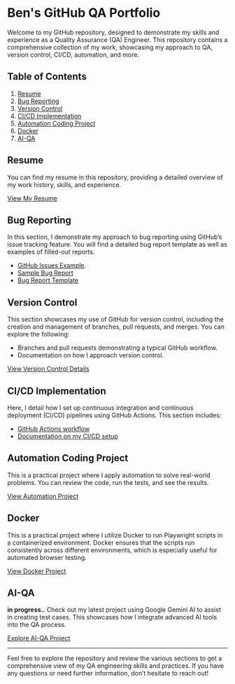 
# Ben's GitHub QA Portfolio

Welcome to my GitHub repository, designed to demonstrate my skills and experience as a Quality Assurance (QA) Engineer. This repository contains a comprehensive collection of my work, showcasing my approach to QA, version control, CI/CD, automation, and more.

## Table of Contents

1. [Resume](#resume)
2. [Bug Reporting](#bug-reporting)
3. [Version Control](#version-control)
4. [CI/CD Implementation](#cicd-implementation)
5. [Automation Coding Project](#automation-coding-project)
6. [Docker](#docker)
7. [AI-QA](#AI-QA)

## Resume

You can find my resume in this repository, providing a detailed overview of my work history, skills, and experience.

[View My Resume](./resume.md)  <!-- Or link to a PDF: ./Resume.pdf -->

## Bug Reporting 

In this section, I demonstrate my approach to bug reporting using GitHub’s issue tracking feature. You will find a detailed bug report template as well as examples of filled-out reports.

- [GitHub Issues Example](https://github.com/bennhub/GitHub-QA-Portfolio/issues/1).
- [Sample Bug Report](./Bug-Reporting/Sample-Bug-Report.md)
- [Bug Report Template](./Bug-Reporting/Template.md)
  

## Version Control

This section showcases my use of GitHub for version control, including the creation and management of branches, pull requests, and merges. You can explore the following:

- Branches and pull requests demonstrating a typical GitHub workflow.
- Documentation on how I approach version control.

[View Version Control Details](./Version-Control/VC-Documentation.md)

## CI/CD Implementation

Here, I detail how I set up continuous integration and continuous deployment (CI/CD) pipelines using GitHub Actions. This section includes:

- [GitHub Actions workflow](https://github.com/bennhub/GitHub-QA-Portfolio/actions) 
- [Documentation on my CI/CD setup](./CI-CD/CI-CD-Documentation.md)

## Automation Coding Project

This is a practical project where I apply automation to solve real-world problems. You can review the code, run the tests, and see the results.

[View Automation Project](./Automation-Project/Automation-Demo.md)

## Docker

This is a practical project where I utilize Docker to run Playwright scripts in a containerized environment. Docker ensures that the scripts run consistently across different environments, which is especially useful for automated browser testing.

[View Docker Project](./Docker/Playwright-Docker-Demo.md) <!-- In progress..  -->

## AI-QA 
**in progress..**
Check out my latest project using Google Gemini AI to assist in creating test cases. This showcases how I integrate advanced AI tools into the QA process.

[Explore AI-QA Project](./AI-QA/README.md)

---

Feel free to explore the repository and review the various sections to get a comprehensive view of my QA engineering skills and practices. If you have any questions or need further information, don’t hesitate to reach out!
